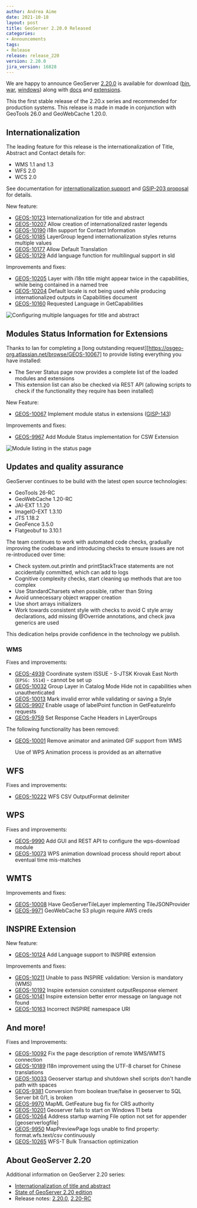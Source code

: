 ```yaml
---
author: Andrea Aime
date: 2021-10-18
layout: post
title: GeoServer 2.20.0 Released
categories:
- Announcements
tags:
- Release
release: release_220
version: 2.20.0
jira_version: 16828
---
```


We are happy to announce GeoServer [2.20.0](/release/2.20.0/) is available for download ([bin](https://sourceforge.net/projects/geoserver/files/GeoServer/2.20.0/geoserver-2.20.0-bin.zip/download), [war](https://sourceforge.net/projects/geoserver/files/GeoServer/2.20.0/geoserver-2.20.0-war.zip/download), [windows](https://sourceforge.net/projects/geoserver/files/GeoServer/2.20.0/GeoServer-2.20.0-winsetup.exe/download)) along with [docs](https://sourceforge.net/projects/geoserver/files/GeoServer/2.20.0/geoserver-2.20.0-htmldoc.zip/download) and [extensions](https://sourceforge.net/projects/geoserver/files/GeoServer/2.20.0/extensions/).

This the first stable release of the 2.20.x series and recommended for production systems. This release is made in made in conjunction with GeoTools 26.0 and GeoWebCache 1.20.0.

## Internationalization

The leading feature for this release is the internationalization of Title, Abstract and Contact details for:

* WMS 1.1 and 1.3
* WFS 2.0
* WCS 2.0

See documentation for [internationalization support](https://docs.geoserver.org/latest/en/user/services/internationalization/index.html) and [GSIP-203 proposal](https://github.com/geoserver/geoserver/wiki/GSIP-203) for details.

New feature:

* [GEOS-10123](https://osgeo-org.atlassian.net/browse/GEOS-10123) Internationalization for title and abstract
* [GEOS-10207](https://osgeo-org.atlassian.net/browse/GEOS-10207) Allow creation of internationalized raster legends
* [GEOS-10190](https://osgeo-org.atlassian.net/browse/GEOS-10190) i18n support for Contact Information
* [GEOS-10185](https://osgeo-org.atlassian.net/browse/GEOS-10185) LayerGroup legend internationalization styles returns multiple values
* [GEOS-10177](https://osgeo-org.atlassian.net/browse/GEOS-10177) Allow Default Translation
* [GEOS-10129](https://osgeo-org.atlassian.net/browse/GEOS-10129) Add language function for multilingual support in sld

Improvements and fixes:

* [GEOS-10205](https://osgeo-org.atlassian.net/browse/GEOS-10205) Layer with i18n title might appear twice in the capabilities, while being contained in a named tree
* [GEOS-10204](https://osgeo-org.atlassian.net/browse/GEOS-10204) Default locale is not being used while producing internationalized outputs in Capabilities document
* [GEOS-10160](https://osgeo-org.atlassian.net/browse/GEOS-10160) Requested Language in GetCapabilities


![Configuring multiple languages for title and abstract](/img/posts/2.20/i18n.png)<br/>

## Modules Status Information for Extensions

Thanks to Ian for completing a [long outstanding request][https://osgeo-org.atlassian.net/browse/GEOS-10067] to provide listing everything you have installed:

* The Server Status page now provides a complete list of the loaded modules and extensions
* This extension list can also be checked via REST API (allowing scripts to check if the functionality they require has been installed)

New Feature:

* [GEOS-10067](https://osgeo-org.atlassian.net/browse/GEOS-10067) Implement module status in extensions ([GISP-143](https://github.com/bencaradocdavies/geoserver/wiki/GSIP-143))

Improvements and fixes:

* [GEOS-9967](https://osgeo-org.atlassian.net/browse/GEOS-9967) Add Module Status implementation for CSW Extension


![Module listing in the status page](/img/posts/2.20/modules.png)<br/>

## Updates and quality assurance

GeoServer continues to be build with the latest open source technologies:

* GeoTools 26-RC
* GeoWebCache 1.20-RC
* JAI-EXT 1.1.20
* ImageIO-EXT 1.3.10
* JTS 1.18.2
* GeoFence 3.5.0
* Flatgeobuf to 3.10.1

The team continues to work with automated code checks, gradually improving the codebase and introducing checks to ensure issues are not re-introduced over time:

* Check system.out.println and printStackTrace statements are not accidentally committed, which can add to logs
* Cognitive complexity checks, start cleaning up methods that are too complex
* Use StandardCharsets when possible, rather than String
* Avoid unnecessary object wrapper creation
* Use short arrays initializers
* Work towards consistent style with checks to avoid C style array declarations, add missing @Override annotations, and check java generics are used

This dedication helps provide confidence in the technology we publish.

### WMS

Fixes and improvements:

* [GEOS-4939](https://osgeo-org.atlassian.net/browse/GEOS-4939) Coordinate system ISSUE - S-JTSK Krovak East North (`EPSG: 5514`) - cannot be set up
* [GEOS-10032](https://osgeo-org.atlassian.net/browse/GEOS-10032) Group Layer in Catalog Mode Hide not in capabilities when unauthenticated
* [GEOS-10013](https://osgeo-org.atlassian.net/browse/GEOS-10013) Mark invalid error while validating or saving a Style
* [GEOS-9907](https://osgeo-org.atlassian.net/browse/GEOS-9907) Enable usage of labelPoint function in GetFeatureInfo requests
* [GEOS-9759](https://osgeo-org.atlassian.net/browse/GEOS-9759) Set Response Cache Headers in LayerGroups

The following functionality has been removed:

* [GEOS-10001](https://osgeo-org.atlassian.net/browse/GEOS-10001) Remove animator and animated GIF support from WMS
  
  Use of WPS Animation process is provided as an alternative

## WFS

Fixes and improvements:

* [GEOS-10222](https://osgeo-org.atlassian.net/browse/GEOS-10222) WFS CSV OutputFormat delimiter

## WPS

Fixes and improvements:

* [GEOS-9990](https://osgeo-org.atlassian.net/browse/GEOS-9990) Add GUI and REST API to configure the wps-download module
* [GEOS-10073](https://osgeo-org.atlassian.net/browse/GEOS-10073) WPS animation download process should report about eventual time mis-matches

## WMTS

Improvements and fixes:

* [GEOS-10008](https://osgeo-org.atlassian.net/browse/GEOS-10008) Have GeoServerTileLayer implementing TileJSONProvider
* [GEOS-9971](https://osgeo-org.atlassian.net/browse/GEOS-9971) GeoWebCache S3 plugin require AWS creds


## INSPIRE Extension

New feature:

* [GEOS-10124](https://osgeo-org.atlassian.net/browse/GEOS-10124) Add Language support to INSPIRE extension

Improvements and fixes:

* [GEOS-10211](https://osgeo-org.atlassian.net/browse/GEOS-10211) Unable to pass INSPIRE validation: Version is mandatory \(WMS\)
* [GEOS-10192](https://osgeo-org.atlassian.net/browse/GEOS-10192) Inspire extension consistent outputResponse element
* [GEOS-10141](https://osgeo-org.atlassian.net/browse/GEOS-10141) Inspire extension better error message on language not found
* [GEOS-10163](https://osgeo-org.atlassian.net/browse/GEOS-10163) Incorrect INSPIRE namespace URI

## And more!

Fixes and Improvements:

* [GEOS-10092](https://osgeo-org.atlassian.net/browse/GEOS-10092) Fix the page description of remote WMS/WMTS connection
* [GEOS-10189](https://osgeo-org.atlassian.net/browse/GEOS-10189) I18n improvement using the UTF-8 charset for Chinese translations
* [GEOS-10033](https://osgeo-org.atlassian.net/browse/GEOS-10033) Geoserver startup and shutdown shell scripts don't handle path with spaces
* [GEOS-9381](https://osgeo-org.atlassian.net/browse/GEOS-9381) Conversion from boolean true/false in geoserver to SQL Server bit 0/1, is broken
* [GEOS-9970](https://osgeo-org.atlassian.net/browse/GEOS-9970) MapML GetFeature bug fix for CRS authority
* [GEOS-10201](https://osgeo-org.atlassian.net/browse/GEOS-10201) Geoserver fails to start on Windows 11 beta
* [GEOS-10264](https://osgeo-org.atlassian.net/browse/GEOS-10264) Address startup warning File option not set for appender \[geoserverlogfile\]
* [GEOS-9950](https://osgeo-org.atlassian.net/browse/GEOS-9950) MapPreviewPage logs unable to find property: format.wfs.text/csv continuously
* [GEOS-10265](https://osgeo-org.atlassian.net/browse/GEOS-10265) WFS-T Bulk Transaction optimization


## About GeoServer 2.20

Additional information on GeoServer 2.20 series:

  * [Internationalization of title and abstract](https://docs.geoserver.org/latest/en/user/services/internationalization/index.html)
  * [State of GeoServer 2.20 edition](https://docs.google.com/presentation/d/19Cmld0_VFePh1g4qUSfqNWWB0t-teClFpT3eUqpYGos/edit?usp=sharing)
  * Release notes: [2.20.0](https://github.com/geoserver/geoserver/releases/tag/2.20.0), [2.20-RC](https://github.com/geoserver/geoserver/releases/tag/2.20-RC)

